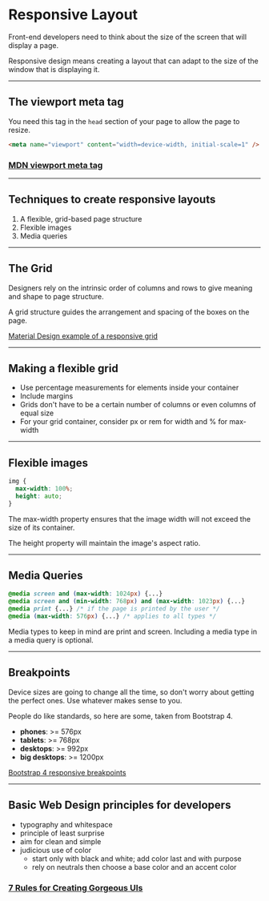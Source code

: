 # Responsive Layout

Front-end developers need to think about the size of the screen that will display a page.

Responsive design means creating a layout that can adapt to the size of the window that is displaying it.

---

## The viewport meta tag

You need this tag in the `head` section of your page to allow the page to resize.

```html
<meta name="viewport" content="width=device-width, initial-scale=1" />
```

### [MDN viewport meta tag](https://developer.mozilla.org/en-US/docs/Mozilla/Mobile/Viewport_meta_tag)

---

## Techniques to create responsive layouts

1. A flexible, grid-based page structure
2. Flexible images
3. Media queries

---

## The Grid

Designers rely on the intrinsic order of columns and rows to give meaning and shape to page structure.

A grid structure guides the arrangement and spacing of the boxes on the page.

[Material Design example of a responsive grid](https://material.io/design/layout/responsive-layout-grid.html)

---

## Making a flexible grid

- Use percentage measurements for elements inside your container
- Include margins
- Grids don't have to be a certain number of columns or even columns of equal size
- For your grid container, consider px or rem for width and % for max-width

---

## Flexible images

```css
img {
  max-width: 100%;
  height: auto;
}
```

The max-width property ensures that the image width will not exceed the size of its container.

The height property will maintain the image's aspect ratio.

---

## Media Queries

```css
@media screen and (max-width: 1024px) {...}
@media screen and (min-width: 768px) and (max-width: 1023px) {...}
@media print {...} /* if the page is printed by the user */
@media (max-width: 576px) {...} /* applies to all types */
```

Media types to keep in mind are print and screen. Including a media type in a media query is optional.

---

## Breakpoints

Device sizes are going to change all the time, so don't worry about getting the perfect ones. Use whatever makes sense to you.

People do like standards, so here are some, taken from Bootstrap 4.

- **phones**: >= 576px
- **tablets**: >= 768px
- **desktops**: >= 992px
- **big desktops**: >= 1200px

[Bootstrap 4 responsive breakpoints](https://getbootstrap.com/docs/4.0/layout/overview/#responsive-breakpoints)

---

## Basic Web Design principles for developers

- typography and whitespace
- principle of least surprise
- aim for clean and simple
- judicious use of color
  - start only with black and white; add color last and with purpose
  - rely on neutrals then choose a base color and an accent color

### [7 Rules for Creating Gorgeous UIs](https://medium.com/@erikdkennedy/7-rules-for-creating-gorgeous-ui-part-1-559d4e805cda)
